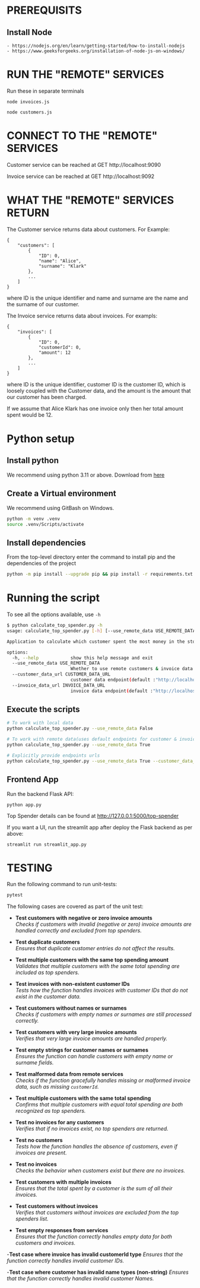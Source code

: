 # PREREQUISITS
## Install Node
    - https://nodejs.org/en/learn/getting-started/how-to-install-nodejs
    - https://www.geeksforgeeks.org/installation-of-node-js-on-windows/

# RUN THE "REMOTE" SERVICES

Run these in separate terminals
```
node invoices.js
```
```
node customers.js
```

# CONNECT TO THE "REMOTE" SERVICES

Customer service can be reached at GET http://localhost:9090

Invoice service can be reached at GET http://localhost:9092

# WHAT THE "REMOTE" SERVICES RETURN

The Customer service returns data about customers. For Example:

```
{
    "customers": [
        {
            "ID": 0,
            "name": "Alice",
            "surname": "Klark"
        },
        ...
    ]
}
```

where ID is the unique identifier and name and surname are the name and the surname of our customer.

The Invoice service returns data about invoices. For exampls:

```
{
    "invoices": [
        {
            "ID": 0,
            "customerId": 0,
            "amount": 12
        },
        ...
    ]
}
```

where ID is the unique identifier, customer ID is the customer ID, which is loosely coupled with the Customer data, and the amount is the amount that our customer has been charged.

If we assume that Alice Klark has one invoice only then her total amount spent would be 12.

# Python setup
## Install python
We recommend using python 3.11 or above. Download from [here](https://www.python.org/downloads/)

## Create a Virtual environment

We recommend using GitBash on Windows.
```bash
python -m venv .venv
source .venv/Scripts/activate
```
## Install dependencies
From the top-level directory enter the command to install pip and the dependencies of the project

```bash
python -m pip install --upgrade pip && pip install -r requirements.txt
```

# Running the script
To see all the options available, use `-h`
```bash
$ python calculate_top_spender.py -h
usage: calculate_top_spender.py [-h] [--use_remote_data USE_REMOTE_DATA] [--customer_data_url CUSTOMER_DATA_URL] [--invoice_data_url INVOICE_DATA_URL]

Application to calculate which customer spent the most money in the store and displays his/her name, surname, and total amount spent.

options:
  -h, --help            show this help message and exit
  --use_remote_data USE_REMOTE_DATA
                        Whether to use remote customers & invoice data.
  --customer_data_url CUSTOMER_DATA_URL
                        customer data endpoint(default :"http://localhost:9090/")
  --invoice_data_url INVOICE_DATA_URL
                        invoice data endpoint(default :"http://localhost:9092/")
```

## Execute the scripts
```bash
# To work with local data
python calculate_top_spender.py --use_remote_data False

# To work with remote data(uses default endpoints for customer & invoice data when not provided )
python calculate_top_spender.py --use_remote_data True

# Explicitly provide endpoints urls
python calculate_top_spender.py --use_remote_data True --customer_data_url "http://localhost:9090" --invoice_data_url "http://localhost:9092"

```
## Frontend App

Run the backend Flask API:
```
python app.py
```

Top Spender details can be found at http://127.0.0.1:5000/top-spender

If you want a UI, run the streamlit app after deploy the Flask backend as per above:
```
streamlit run streamlit_app.py
```

# TESTING
Run the following command to run unit-tests:
```bash
pytest
```

The following cases are covered as part of the unit test:
- **Test customers with negative or zero invoice amounts**  
  *Checks if customers with invalid (negative or zero) invoice amounts are handled correctly and excluded from top spenders.*

- **Test duplicate customers**  
  *Ensures that duplicate customer entries do not affect the results.*

- **Test multiple customers with the same top spending amount**  
  *Validates that multiple customers with the same total spending are included as top spenders.*

- **Test invoices with non-existent customer IDs**  
  *Tests how the function handles invoices with customer IDs that do not exist in the customer data.*

- **Test customers without names or surnames**  
  *Checks if customers with empty names or surnames are still processed correctly.*

- **Test customers with very large invoice amounts**  
  *Verifies that very large invoice amounts are handled properly.*

- **Test empty strings for customer names or surnames**  
  *Ensures the function can handle customers with empty name or surname fields.*

- **Test malformed data from remote services**  
  *Checks if the function gracefully handles missing or malformed invoice data, such as missing `customerId`.*

- **Test multiple customers with the same total spending**  
  *Confirms that multiple customers with equal total spending are both recognized as top spenders.*

- **Test no invoices for any customers**  
  *Verifies that if no invoices exist, no top spenders are returned.*

- **Test no customers**  
  *Tests how the function handles the absence of customers, even if invoices are present.*

- **Test no invoices**  
  *Checks the behavior when customers exist but there are no invoices.*

- **Test customers with multiple invoices**  
  *Ensures that the total spent by a customer is the sum of all their invoices.*

- **Test customers without invoices**  
  *Verifies that customers without invoices are excluded from the top spenders list.*

- **Test empty responses from services**  
  *Ensures that the function correctly handles empty data for both customers and invoices.*

-**Test case where invoice has invalid customerId type**
  *Ensures that the function correctly handles invalid customer IDs.*

-**Test case where customer has invalid name types (non-string)**
*Ensures that the function correctly handles invalid customer Names.*



